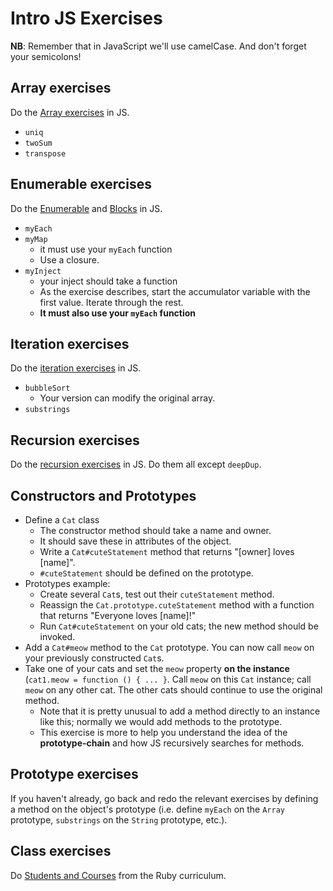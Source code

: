 # Intro JS Exercises

**NB**: Remember that in JavaScript we'll use camelCase. And don't forget
 your semicolons!

## Array exercises

Do the [Array exercises][array-exercises] in JS.

* `uniq`
* `twoSum`
* `transpose`

[array-exercises]: https://github.com/appacademy/ruby-curriculum/tree/36166f57c3be3828a79cadf1ae3e6b952463c850/w1d1/data-structures/array.md

## Enumerable exercises

Do the [Enumerable][enumerable-exercises] and
[Blocks][blocks-exercises] in JS.

* `myEach`
* `myMap`
    * it must use your `myEach` function
    * Use a closure.
* `myInject`
    * your inject should take a function
    * As the exercise describes, start the accumulator variable with
      the first value. Iterate through the rest.
    * **It must also use your `myEach` function**

[enumerable-exercises]: https://github.com/appacademy/ruby-curriculum/tree/36166f57c3be3828a79cadf1ae3e6b952463c850/w1d1/data-structures/enumerable.md
[blocks-exercises]: https://github.com/appacademy/ruby-curriculum/tree/36166f57c3be3828a79cadf1ae3e6b952463c850/w1d4/blocks.md

## Iteration exercises

Do the [iteration exercises][iteration-exercises] in JS.

* `bubbleSort`
    * Your version can modify the original array.
* `substrings`

[iteration-exercises]: https://github.com/appacademy/ruby-curriculum/tree/36166f57c3be3828a79cadf1ae3e6b952463c850/w1d2/iteration.md

## Recursion exercises

Do the [recursion exercises][recursion-exercises] in JS. Do them all
except `deepDup`.

[recursion-exercises]: https://github.com/appacademy/ruby-curriculum/tree/36166f57c3be3828a79cadf1ae3e6b952463c850/w1d4/recursion.md


## Constructors and Prototypes

* Define a `Cat` class
    * The constructor method should take a name and owner.
    * It should save these in attributes of the object.
    * Write a `Cat#cuteStatement` method that returns "[owner] loves
      [name]".
    * `#cuteStatement` should be defined on the prototype.
* Prototypes example:
    * Create several `Cat`s, test out their `cuteStatement` method.
    * Reassign the `Cat.prototype.cuteStatement` method with a function
      that returns "Everyone loves [name]!"
    * Run `Cat#cuteStatement` on your old cats; the new method should
      be invoked.
* Add a `Cat#meow` method to the `Cat` prototype. You can now call
  `meow` on your previously constructed `Cat`s.
* Take one of your cats and set the `meow` property **on the instance**
  (`cat1.meow = function () { ... }`. Call `meow` on this `Cat`
  instance; call `meow` on any other cat. The other cats should
  continue to use the original method.
    * Note that it is pretty unusual to add a method directly to an
      instance like this; normally we would add methods to the
      prototype.
    * This exercise is more to help you understand the idea of the
      **prototype-chain** and how JS recursively searches for methods.

## Prototype exercises

If you haven't already, go back and redo the relevant exercises by
defining a method on the object's prototype (i.e. define `myEach` on
the `Array` prototype, `substrings` on the `String` prototype, etc.).

## Class exercises

Do [Students and Courses][students-courses] from the Ruby curriculum.

[students-courses]: https://github.com/appacademy/ruby-curriculum/tree/36166f57c3be3828a79cadf1ae3e6b952463c850/w1d2/classes.md#students-and-courses
